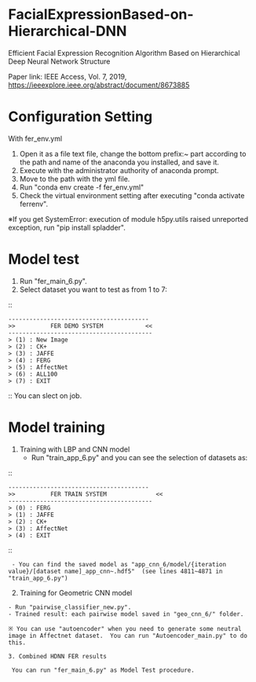 # FacialExpressionBased-on-Hierarchical-DNN
Efficient Facial Expression Recognition Algorithm Based on Hierarchical Deep Neural Network Structure

Paper link: IEEE Access, Vol. 7, 2019, https://ieeexplore.ieee.org/abstract/document/8673885

# Configuration Setting
With fer_env.yml
  1. Open it as a file text file, change the bottom prefix:~ part according to the path and name of the anaconda you installed, and save it.
  2. Execute with the administrator authority of anaconda prompt.
  3. Move to the path with the yml file.
  4. Run "conda env create -f fer_env.yml"
  5. Check the virtual environment setting after executing "conda activate ferrenv".

※If you get SystemError: execution of module h5py.utils raised unreported exception, run "pip install spladder".

# Model test
  1. Run "fer_main_6.py".
  2. Select dataset you want to test as from 1 to 7: 
  
  ::
  
    ----------------------------------------
    >>          FER DEMO SYSTEM            <<
    ----------------------------------------- 
    > (1) : New Image
    > (2) : CK+
    > (3) : JAFFE
    > (4) : FERG
    > (5) : AffectNet
    > (6) : ALL100
    > (7) : EXIT
    
  ::
  You can slect on job.
  
# Model training
   1. Training with LBP and CNN model
      - Run "train_app_6.py" and you can see the selection of datasets as:

  ::
  
    ----------------------------------------
    >>          FER TRAIN SYSTEM              <<
    ----------------------------------------- 
    > (0) : FERG
    > (1) : JAFFE
    > (2) : CK+
    > (3) : AffectNet
    > (4) : EXIT
       
  ::
  
     - You can find the saved model as "app_cnn_6/model/{iteration value}/[dataset name]_app_cnn~.hdf5"  (see lines 4811~4871 in "train_app_6.py")
   
   2. Training for Geometric CNN model

    - Run "pairwise_classifier_new.py".
    - Trained result: each pairwise model saved in "geo_cnn_6/" folder.
    
    ※ You can use "autoencoder" when you need to generate some neutral image in Affectnet dataset.  You can run "Autoencoder_main.py" to do this.
    
    3. Combined HDNN FER results
    
     You can run "fer_main_6.py" as Model Test procedure.
